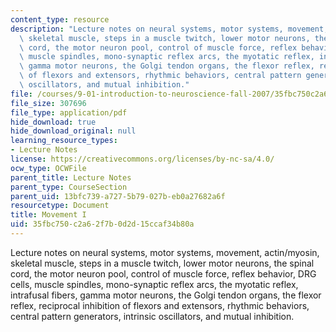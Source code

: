 ```yaml
---
content_type: resource
description: "Lecture notes on neural systems, motor systems, movement, actin/myosin,\
  \ skeletal muscle, steps in a muscle twitch, lower motor neurons, the\r\nspinal\
  \ cord, the motor neuron pool, control of muscle force, reflex behavior, DRG cells,\
  \ muscle spindles, mono-synaptic reflex arcs, the myotatic reflex, intrafusal fibers,\
  \ gamma motor neurons, the Golgi tendon organs, the flexor reflex, reciprocal inhibition\
  \ of flexors and extensors, rhythmic behaviors, central pattern generators, intrinsic\
  \ oscillators, and mutual inhibition."
file: /courses/9-01-introduction-to-neuroscience-fall-2007/35fbc750c2a62f7b0d2d15ccaf34b80a_14_motor1.pdf
file_size: 307696
file_type: application/pdf
hide_download: true
hide_download_original: null
learning_resource_types:
- Lecture Notes
license: https://creativecommons.org/licenses/by-nc-sa/4.0/
ocw_type: OCWFile
parent_title: Lecture Notes
parent_type: CourseSection
parent_uid: 13bfc739-a727-5b79-027b-eb0a27682a6f
resourcetype: Document
title: Movement I
uid: 35fbc750-c2a6-2f7b-0d2d-15ccaf34b80a
---
```

Lecture notes on neural systems, motor systems, movement, actin/myosin, skeletal muscle, steps in a muscle twitch, lower motor neurons, the
spinal cord, the motor neuron pool, control of muscle force, reflex behavior, DRG cells, muscle spindles, mono-synaptic reflex arcs, the myotatic reflex, intrafusal fibers, gamma motor neurons, the Golgi tendon organs, the flexor reflex, reciprocal inhibition of flexors and extensors, rhythmic behaviors, central pattern generators, intrinsic oscillators, and mutual inhibition.